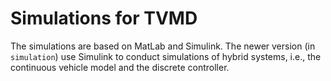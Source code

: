 # Simulations for TVMD

The simulations are based on MatLab and Simulink. The newer version (in `simulation`) use Simulink to conduct simulations of hybrid systems, i.e., the continuous vehicle model and the discrete controller. 
